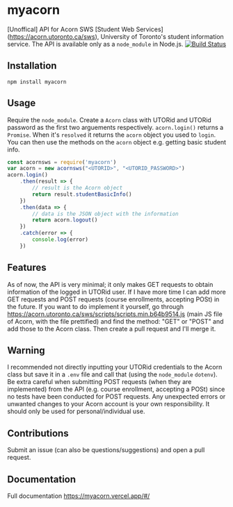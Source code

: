 # myacorn
[Unoffical] API for Acorn SWS [Student Web Services] (https://acorn.utoronto.ca/sws), University of Toronto's student information service. The API is available only as a `node_module` in Node.js.
[![Build Status](https://travis-ci.com/OwaisSiddiqui/myacorn.svg?token=VqefhyYp86hqytWSoaLy&branch=master)](https://travis-ci.com/OwaisSiddiqui/myacorn)
## Installation
```
npm install myacorn
```
## Usage
Require the `node_module`. Create a `Acorn` class with UTORid and UTORid password as the first two arguements respectively. `acorn.login()` returns a `Promise`. When it's `resolved` it returns the `acorn` object you used to `login`. You can then use the methods on the `acorn` object e.g. getting basic student info.
```javascript
const acornsws = require('myacorn')
var acorn = new acornsws("<UTORID>", "<UTORID_PASSWORD>")
acorn.login()
    .then(result => {
        // result is the Acorn object
        return result.studentBasicInfo()
    })
    .then(data => {
        // data is the JSON object with the information
        return acorn.logout()
    })
    .catch(error => {
        console.log(error)
    })
```
## Features
As of now, the API is very minimal; it only makes GET requests to obtain information of the logged in UTORid user. If I have more time I can add more GET requests and POST requests (course enrollments, accepting POSt) in the future. If you want to do implement it yourself, go through https://acorn.utoronto.ca/sws/scripts/scripts.min.b64b9514.js (main JS file of Acorn, with the file prettified) and find the method: "GET" or "POST" and add those to the Acorn class. Then create a pull request and I'll merge it.
## Warning
I recommended not directly inputting your UTORid credentials to the Acorn class but save it in a `.env` file and call that (using the `node_module` `dotenv`). Be extra careful when submitting POST requests (when they are implemented) from the API (e.g. course enrollment, accepting a POSt) since no tests have been conducted for POST requests. Any unexpected errors or unwanted changes to your Acorn account is your own responsibility. It should only be used for personal/individual use.
## Contributions
Submit an issue (can also be questions/suggestions) and open a pull request.
## Documentation
Full documentation https://myacorn.vercel.app/#/